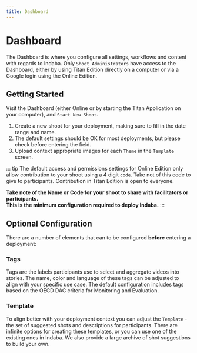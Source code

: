 ```yaml
---
title: Dashboard
---
```


<ReadTime />

# Dashboard

<Leader>

The Dashboard is where you configure all settings, workflows and content with regards to Indaba. Only `Shoot Administrators` have access to the Dashboard, either by using Titan Edition directly on a computer or via a Google login using the Online Edition.

</Leader>

## Getting Started

Visit the Dashboard (either Online or by starting the Titan Application on your computer), and `Start New Shoot`.

1. Create a new shoot for your deployment, making sure to fill in the date range and name.
2. The default settings should be OK for most deployments, but please check before entering the field.
3. Upload context appropriate images for each `Theme` in the `Template` screen.

::: tip
The default access and permissions settings for Online Edition only allow contribution to your shoot using a 4 digit `code`. Take not of this code to give to participants. Contribution in Titan Edition is open to everyone.

**Take note of the Name or Code for your shoot to share with facilitators or participants. \
This is the minimum configuration required to deploy Indaba.**
:::

## Optional Configuration

There are a number of elements that can to be configured **before** entering a deployment:

### Tags

Tags are the labels participants use to select and aggregate videos into stories. The name, color and language of these tags can be adjusted to align with your specific use case. The default configuration includes tags based on the OECD DAC criteria for Monitoring and Evaluation.

### Template

To align better with your deployment context you can adjust the `Template` - the set of suggested shots and descriptions for participants. There are infinite options for creating these templates, or you can use one of the existing ones in Indaba. We also provide a large archive of shot suggestions to build your own.